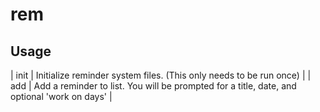 # rem

## Usage
| init | Initialize reminder system files. (This only needs to be run once) |
| add  | Add a reminder to list. You will be prompted for a title, date, and optional 'work on days' |
